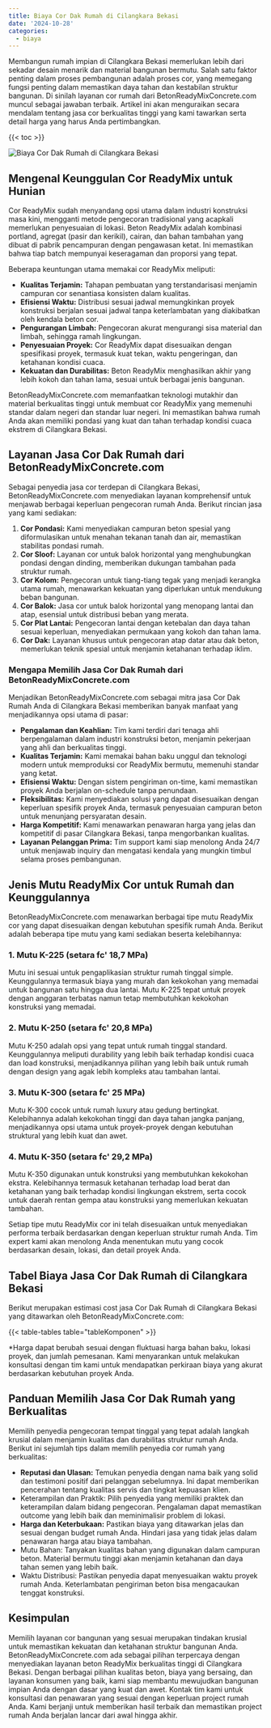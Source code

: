 ```yaml
---
title: Biaya Cor Dak Rumah di Cilangkara Bekasi
date: '2024-10-28'
categories:
  - biaya
---
```


Membangun rumah impian di Cilangkara Bekasi memerlukan lebih dari sekadar desain menarik dan material bangunan bermutu. Salah satu faktor penting dalam proses pembangunan adalah proses cor, yang memegang fungsi penting dalam memastikan daya tahan dan kestabilan struktur bangunan. Di sinilah layanan cor rumah dari BetonReadyMixConcrete.com muncul sebagai jawaban terbaik. Artikel ini akan menguraikan secara mendalam tentang jasa cor berkualitas tinggi yang kami tawarkan serta detail harga yang harus Anda pertimbangkan.

{{< toc >}}

![Biaya Cor Dak Rumah di Cilangkara Bekasi](https://betoncor8.github.io/cor/harga-beton-readymix-concrete%20(39).png)

## Mengenal Keunggulan Cor ReadyMix untuk Hunian

Cor ReadyMix sudah menyandang opsi utama dalam industri konstruksi masa kini, mengganti metode pengecoran tradisional yang acapkali memerlukan penyesuaian di lokasi. Beton ReadyMix adalah kombinasi portland, agregat (pasir dan kerikil), cairan, dan bahan tambahan yang dibuat di pabrik pencampuran dengan pengawasan ketat. Ini memastikan bahwa tiap batch mempunyai keseragaman dan proporsi yang tepat.

Beberapa keuntungan utama memakai cor ReadyMix meliputi:

- **Kualitas Terjamin:** Tahapan pembuatan yang terstandarisasi menjamin campuran cor senantiasa konsisten dalam kualitas.
- **Efisiensi Waktu:** Distribusi sesuai jadwal memungkinkan proyek konstruksi berjalan sesuai jadwal tanpa keterlambatan yang diakibatkan oleh kendala beton cor.
- **Pengurangan Limbah:** Pengecoran akurat mengurangi sisa material dan limbah, sehingga ramah lingkungan.
- **Penyesuaian Proyek:** Cor ReadyMix dapat disesuaikan dengan spesifikasi proyek, termasuk kuat tekan, waktu pengeringan, dan ketahanan kondisi cuaca.
- **Kekuatan dan Durabilitas:** Beton ReadyMix menghasilkan akhir yang lebih kokoh dan tahan lama, sesuai untuk berbagai jenis bangunan.

BetonReadyMixConcrete.com memanfaatkan teknologi mutakhir dan material berkualitas tinggi untuk membuat cor ReadyMix yang memenuhi standar dalam negeri dan standar luar negeri. Ini memastikan bahwa rumah Anda akan memiliki pondasi yang kuat dan tahan terhadap kondisi cuaca ekstrem di Cilangkara Bekasi.

## Layanan Jasa Cor Dak Rumah dari BetonReadyMixConcrete.com

Sebagai penyedia jasa cor terdepan di Cilangkara Bekasi, BetonReadyMixConcrete.com menyediakan layanan komprehensif untuk menjawab berbagai keperluan pengecoran rumah Anda. Berikut rincian jasa yang kami sediakan:

1. **Cor Pondasi:** Kami menyediakan campuran beton spesial yang diformulasikan untuk menahan tekanan tanah dan air, memastikan stabilitas pondasi rumah.
2. **Cor Sloof:** Layanan cor untuk balok horizontal yang menghubungkan pondasi dengan dinding, memberikan dukungan tambahan pada struktur rumah.
3. **Cor Kolom:** Pengecoran untuk tiang-tiang tegak yang menjadi kerangka utama rumah, menawarkan kekuatan yang diperlukan untuk mendukung beban bangunan.
4. **Cor Balok:** Jasa cor untuk balok horizontal yang menopang lantai dan atap, esensial untuk distribusi beban yang merata.
5. **Cor Plat Lantai:** Pengecoran lantai dengan ketebalan dan daya tahan sesuai keperluan, menyediakan permukaan yang kokoh dan tahan lama.
6. **Cor Dak:** Layanan khusus untuk pengecoran atap datar atau dak beton, memerlukan teknik spesial untuk menjamin ketahanan terhadap iklim.

### Mengapa Memilih Jasa Cor Dak Rumah dari BetonReadyMixConcrete.com

Menjadikan BetonReadyMixConcrete.com sebagai mitra jasa Cor Dak Rumah Anda di Cilangkara Bekasi memberikan banyak manfaat yang menjadikannya opsi utama di pasar:

- **Pengalaman dan Keahlian:** Tim kami terdiri dari tenaga ahli berpengalaman dalam industri konstruksi beton, menjamin pekerjaan yang ahli dan berkualitas tinggi.
- **Kualitas Terjamin:** Kami memakai bahan baku unggul dan teknologi modern untuk memproduksi cor ReadyMix bermutu, memenuhi standar yang ketat.
- **Efisiensi Waktu:** Dengan sistem pengiriman on-time, kami memastikan proyek Anda berjalan on-schedule tanpa penundaan.
- **Fleksibilitas:** Kami menyediakan solusi yang dapat disesuaikan dengan keperluan spesifik proyek Anda, termasuk penyesuaian campuran beton untuk menunjang persyaratan desain.
- **Harga Kompetitif:** Kami menawarkan penawaran harga yang jelas dan kompetitif di pasar Cilangkara Bekasi, tanpa mengorbankan kualitas.
- **Layanan Pelanggan Prima:** Tim support kami siap menolong Anda 24/7 untuk menjawab inquiry dan mengatasi kendala yang mungkin timbul selama proses pembangunan.

## Jenis Mutu ReadyMix Cor untuk Rumah dan Keunggulannya

BetonReadyMixConcrete.com menawarkan berbagai tipe mutu ReadyMix cor yang dapat disesuaikan dengan kebutuhan spesifik rumah Anda. Berikut adalah beberapa tipe mutu yang kami sediakan beserta kelebihannya:

### 1\. Mutu K-225 (setara fc' 18,7 MPa)

Mutu ini sesuai untuk pengaplikasian struktur rumah tinggal simple. Keunggulannya termasuk biaya yang murah dan kekokohan yang memadai untuk bangunan satu hingga dua lantai. Mutu K-225 tepat untuk proyek dengan anggaran terbatas namun tetap membutuhkan kekokohan konstruksi yang memadai.

### 2\. Mutu K-250 (setara fc' 20,8 MPa)

Mutu K-250 adalah opsi yang tepat untuk rumah tinggal standard. Keunggulannya meliputi durability yang lebih baik terhadap kondisi cuaca dan load konstruksi, menjadikannya pilihan yang lebih baik untuk rumah dengan design yang agak lebih kompleks atau tambahan lantai.

### 3\. Mutu K-300 (setara fc' 25 MPa)

Mutu K-300 cocok untuk rumah luxury atau gedung bertingkat. Kelebihannya adalah kekokohan tinggi dan daya tahan jangka panjang, menjadikannya opsi utama untuk proyek-proyek dengan kebutuhan struktural yang lebih kuat dan awet.

### 4\. Mutu K-350 (setara fc' 29,2 MPa)

Mutu K-350 digunakan untuk konstruksi yang membutuhkan kekokohan ekstra. Kelebihannya termasuk ketahanan terhadap load berat dan ketahanan yang baik terhadap kondisi lingkungan ekstrem, serta cocok untuk daerah rentan gempa atau konstruksi yang memerlukan kekuatan tambahan.

Setiap tipe mutu ReadyMix cor ini telah disesuaikan untuk menyediakan performa terbaik berdasarkan dengan keperluan struktur rumah Anda. Tim expert kami akan menolong Anda menentukan mutu yang cocok berdasarkan desain, lokasi, dan detail proyek Anda.

## Tabel Biaya Jasa Cor Dak Rumah di Cilangkara Bekasi

Berikut merupakan estimasi cost jasa Cor Dak Rumah di Cilangkara Bekasi yang ditawarkan oleh BetonReadyMixConcrete.com:

{{< table-tables table="tableKomponen" >}}

\*Harga dapat berubah sesuai dengan fluktuasi harga bahan baku, lokasi proyek, dan jumlah pemesanan. Kami menyarankan untuk melakukan konsultasi dengan tim kami untuk mendapatkan perkiraan biaya yang akurat berdasarkan kebutuhan proyek Anda.

## Panduan Memilih Jasa Cor Dak Rumah yang Berkualitas

Memilih penyedia pengecoran tempat tinggal yang tepat adalah langkah krusial dalam menjamin kualitas dan durabilitas struktur rumah Anda. Berikut ini sejumlah tips dalam memilih penyedia cor rumah yang berkualitas:

- **Reputasi dan Ulasan:** Temukan penyedia dengan nama baik yang solid dan testimoni positif dari pelanggan sebelumnya. Ini dapat memberikan pencerahan tentang kualitas servis dan tingkat kepuasan klien.
- Keterampilan dan Praktik: Pilih penyedia yang memiliki praktek dan keterampilan dalam bidang pengecoran. Pengalaman dapat memastikan outcome yang lebih baik dan meminimalisir problem di lokasi.
- **Harga dan Keterbukaan:** Pastikan biaya yang ditawarkan jelas dan sesuai dengan budget rumah Anda. Hindari jasa yang tidak jelas dalam penawaran harga atau biaya tambahan.
- Mutu Bahan: Tanyakan kualitas bahan yang digunakan dalam campuran beton. Material bermutu tinggi akan menjamin ketahanan dan daya tahan semen yang lebih baik.
- Waktu Distribusi: Pastikan penyedia dapat menyesuaikan waktu proyek rumah Anda. Keterlambatan pengiriman beton bisa mengacaukan tenggat konstruksi.

## Kesimpulan

Memilih layanan cor bangunan yang sesuai merupakan tindakan krusial untuk memastikan kekuatan dan ketahanan struktur bangunan Anda. BetonReadyMixConcrete.com ada sebagai pilihan terpercaya dengan menyediakan layanan beton ReadyMix berkualitas tinggi di Cilangkara Bekasi. Dengan berbagai pilihan kualitas beton, biaya yang bersaing, dan layanan konsumen yang baik, kami siap membantu mewujudkan bangunan impian Anda dengan dasar yang kuat dan awet. Kontak tim kami untuk konsultasi dan penawaran yang sesuai dengan keperluan project rumah Anda. Kami berjanji untuk memberikan hasil terbaik dan memastikan project rumah Anda berjalan lancar dari awal hingga akhir.

